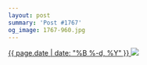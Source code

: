 ```yaml
---
layout: post
summary: 'Post #1767'
og_image: 1767-960.jpg
---
```


<p>
 <time>
  <a href="/1767">
   {{ page.date | date: "%B %-d, %Y" }}
  </a>
 </time>
 <a href="/1767">
  <img data-taken="3/27/2023" sizes="(min-width: 700px) 50vw, calc(100vw - 2rem)" src="{{ site.assets_url }}/1767-480.jpg" srcset="{{ site.assets_url }}/1767-240.jpg 240w, {{ site.assets_url }}/1767-480.jpg 480w, {{ site.assets_url }}/1767-720.jpg 720w, {{ site.assets_url }}/1767-960.jpg 960w"/>
 </a>
</p>
